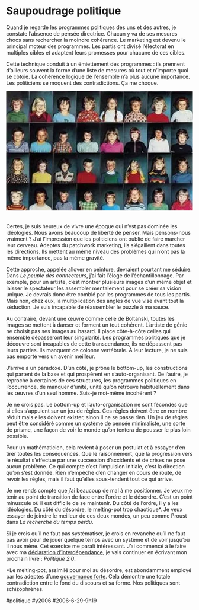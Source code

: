 # Saupoudrage politique

Quand je regarde les programmes politiques des uns et des autres, je constate l’absence de pensée directrice. Chacun y va de ses mesures chocs sans rechercher la moindre cohérence. Le marketing est devenu le principal moteur des programmes. Les partis ont divisé l’électorat en multiples cibles et adaptent leurs promesses pour chacune de ces cibles.

Cette technique conduit à un émiettement des programmes : ils prennent d’ailleurs souvent la forme d’une liste de mesures où tout et n’importe quoi se côtoie. La cohérence logique de l’ensemble n’a plus aucune importance. Les politiciens se moquent des contradictions. Ça me choque.

![Les enfants de Berlin, Boltanski](_i/boltanski.webp) 

Certes, je suis heureux de vivre une époque qui n’est pas dominée les idéologies. Nous avons beaucoup de liberté de penser. Mais pensons-nous vraiment ? J’ai l’impression que les politiciens ont oublié de faire marcher leur cerveau. Adeptes du patchwork marketing, ils s’égaillent dans toutes les directions. Ils mettent au même niveau des problèmes qui n’ont pas la même importance, pas la même gravité.

Cette approche, appelée allover en peinture, devraient pourtant me séduire. Dans *Le peuple des connecteurs*, j’ai fait l’éloge de l’échantillonnage. Par exemple, pour un artiste, c’est montrer plusieurs images d’un même objet et laisser le spectateur les assembler mentalement pour se créer sa vision unique. Je devrais donc être comblé par les programmes de tous les partis. Mais non, chez eux, la multiplication des angles de vue vise avant tout la séduction. Je suis incapable de réassembler le puzzle à ma sauce.

Au contraire, devant une œuvre comme celle de Boltanski, toutes les images se mettent à danser et forment un tout cohérent. L’artiste de génie ne choisit pas ses images au hasard. Il place côte-à-côte celles qui ensemble dépasseront leur singularité. Les programmes politiques que je découvre sont incapables de cette transcendance, ils ne dépassent pas leurs parties. Ils manquent de colonne vertébrale. À leur lecture, je ne suis pas emporté vers un avenir meilleur.

J’arrive à un paradoxe. D’un côté, je prône le bottom-up, les constructions qui partent de la base et qui prospèrent en s’auto-organisant. De l’autre, je reproche à certaines de ces structures, les programmes politiques en l’occurrence, de manquer d’unité, unité qu’on retrouve habituellement dans les œuvres d’un seul homme. Suis-je moi-même incohérent ?

Je ne crois pas. Le bottom-up et l’auto-organisation ne sont fécondes que si elles s’appuient sur un jeu de règles. Ces règles doivent être en nombre réduit mais elles doivent exister, sinon il ne se passe rien. Un jeu de règles peut être considéré comme un système de pensée minimaliste, une sorte de prisme, une façon de voir le monde qu’on tentera de pousser le plus loin possible.

Pour un mathématicien, cela revient à poser un postulat et à essayer d’en tirer toutes les conséquences. Que le raisonnement, que la progression vers le résultat s’effectue par une succession d’accidents et de crises ne pose aucun problème. Ce qui compte c’est l’impulsion initiale, c’est la direction qu’on s’est donnée. Rien n’empêche d’en changer en cours de route, de revoir les règles, mais il faut qu’elles sous-tendent tout ce qui arrive.

Je me rends compte que j’ai beaucoup de mal à me positionner. Je veux me tenir au point de transition de face entre l’ordre et le désordre. C’est un point minuscule où il est difficile de se maintenir. Du côté de l’ordre, il y a les idéologies. Du côté du désordre, le melting-pot trop chaotique\*. Je veux essayer de joindre le meilleur de ces deux mondes, un peu comme Proust dans *La recherche du temps perdu*.

Si je crois qu’il ne faut pas systématiser, je crois en revanche qu’il ne faut pas avoir peur de jouer quelque temps avec un système et de voir jusqu’où il nous mène. Cet exercice me paraît intéressant. J’ai commencé à le faire avec ma [déclaration d’interdépendance](declaration-d%e2%80%99interdependance.md), je vais continuer en écrivant mon prochain livre : *Politique 2.0*.

\*Le melting-pot, assimilé pour moi au désordre, est abondamment employé par les adeptes d’une [gouvernance forte](gouvernance-forte.md). Cela démontre une totale contradiction entre le fond du discours et sa forme. Nos politiques sont schizophrènes.

#politique #y2006 #2006-6-29-9h19
